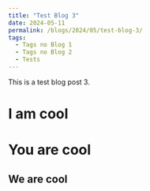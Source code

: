 ```yaml
---
title: "Test Blog 3"
date: 2024-05-11
permalink: /blogs/2024/05/test-blog-3/
tags:
  - Tags no Blog 1
  - Tags no Blog 2
  - Tests
---
```


This is a test blog post 3.

# I am cool

# You are cool

## We are cool
